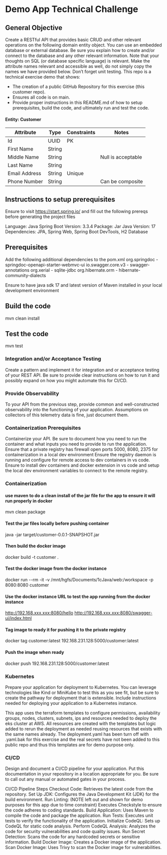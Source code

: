 # Demo App Technical Challenge
## General Objective
Create a RESTful API that provides basic CRUD and other relevant operations on the following domain entity object. You can use an embedded database or external database. Be sure you explain how to create and/or connect to the database and any other relevant information. Note that your thoughts on SQL (or database specific language) is relevant. Make the attribute names relevant and accessible as well, do not simply copy the names we have provided below. Don’t forget unit testing. This repo is a technical exercise demo that shows:
- The creation of a public GitHub Repository for this exercise (this customer repo).
- Ensures all code is on main.
- Provide proper instructions in this README.md of how to setup prerequisites, build the code, and ultimately run and test the code.

#### Entity: Customer
| Attribute     | Type   | Constraints | Notes             |
|---------------|--------|-------------|-------------------|
| Id            | UUID   | PK          |                   |
| First Name    | String |             |                   |
| Middle Name   | String |             | Null is acceptable|
| Last Name     | String |             |                   |
| Email Address | String | Unique      |                   |
| Phone Number  | String |             | Can be composite  |

## Instructions to setup prerequisites
Ensure to visit https://start.spring.io/ and fill out the following prereqs before generating the project files

Language: Java
Spring Boot Version: 3.3.4
Package: Jar
Java Version: 17
Dependencies: JPA, Spring Web, Spring Boot DevTools, H2 Database

## Prerequisites
Add the following additional dependencies to the pom.xml
org.springdoc - springdoc-openapi-starter-webmvc-ui
io.swagger.core.v3 - swagger-annotations
org.xerial - sqlite-jdbc
org.hibernate.orm - hibernate-community-dialects

Ensure to have java sdk 17 and latest version of Maven installed in your local development environment

## Build the code
mvn clean install

## Test the code
mvn test

### Integration and/or Acceptance Testing
Create a pattern and implement it for integration and or acceptance testing of your REST API. Be sure to provide clear instructions on how to run it and possibly expand on how you might automate this for CI/CD.

### Provide Observability
To your API from the previous step, provide common and well-constructed observability into the functioning of your application. Assumptions on collectors of this telemetry data is fine, just document them.

### Containerization Prerequisites
Containerize your API. Be sure to document how you need to run the container and what inputs you need to provide to run the application.
Ensure that a private registry has firewall open ports 5000, 8080, 2375 for containerization in a local dev environment
Ensure the registry daemon is running and configure for remote access to dev containers in vs code.
Ensure to install dev containers and docker extension in vs code and setup the local dev environment variables to connect to the remote registry.

### Containerization
#### use maven to do a clean install of the jar file for the app to ensure it will run properly in docker
mvn clean package 
#### Test the jar files locally before pushing container
java -jar target/customer-0.0.1-SNAPSHOT.jar
#### Then build the docker image
docker build -t customer .
#### Test the docker image from the docker instance 
docker run --rm -it -v /mnt/hgfs/Documents/1cJava/web:/workspace -p 8080:8080 customer 
#### Use the docker instance URL to test the app running from the docker instance
http://192.168.xxx.xxx:8080/hello http://192.168.xxx.xxx:8080/swagger-ui/index.html

#### Tag image to ready it for pushing it to the private registry
docker tag customer:latest 192.168.231.128:5000/customer:latest    
#### Push the image when ready
docker push 192.168.231.128:5000/customer:latest

### Kubernetes
Prepare your application for deployment to Kubernetes. You can leverage technologies like Kind or MiniKube to test this as you see fit, but be sure to create the pathway for deployment that is extensible. Include instructions needed for deploying your application to a Kubernetes instance.

This app uses the terraform templates to configure permissions, availability groups, nodes, clusters, subnets, ips and resources needed to deploy the eks cluster at AWS. All resources are created with the templates but logic added to rerun the deployment as needed reusing resources that exists with the same names already. The deployment.yaml has been turn off with .yaml.bak for this exercise and the real secrets have not been added to this public repo and thus this templates are for demo purpose only.

### CI/CD
Design and document a CI/CD pipeline for your application. Put this documentation in your repository in a location appropriate for you. Be sure to call out any manual or automated gates in your process.

CI/CD Pipeline Steps
Checkout Code:
Retrieves the latest code from the repository.
Set Up JDK:
Configures the Java Development Kit (JDK) for the build environment.
Run Linting: (NOTE left out and shown for demo purposes for this app due to time constraint)
Executes Checkstyle to ensure the code adheres to coding standards.
Build Application:
Uses Maven to compile the code and package the application.
Run Tests:
Executes unit tests to verify the functionality of the application.
Initialize CodeQL:
Sets up CodeQL for static code analysis.
Perform CodeQL Analysis:
Analyzes the code for security vulnerabilities and code quality issues.
Run Secret Detection:
Scans the code for any hardcoded secrets or sensitive information.
Build Docker Image:
Creates a Docker image of the application.
Scan Docker Image:
Uses Trivy to scan the Docker image for vulnerabilities.
